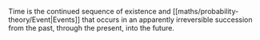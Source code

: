 Time is the continued sequence of existence and [[maths/probability-theory/Event|Events]] that occurs in an apparently irreversible succession from the past, through the present, into the future.